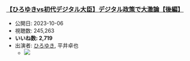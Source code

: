 ### [【ひろゆきvs初代デジタル大臣】デジタル政策で大激論【後編】](https://www.youtube.com/watch?v=JHKPFMnFvFo)
-   公開日: 2023-10-06
-   視聴数: 245,263
-   **いいね数: 2,719**
-   出演者: [ひろゆき](/rehacq_fan/people/ひろゆき "wikilink"), 平井卓也
    - [![](https://img.youtube.com/vi/JHKPFMnFvFo/hqdefault.jpg)](https://www.youtube.com/watch?v=JHKPFMnFvFo)
